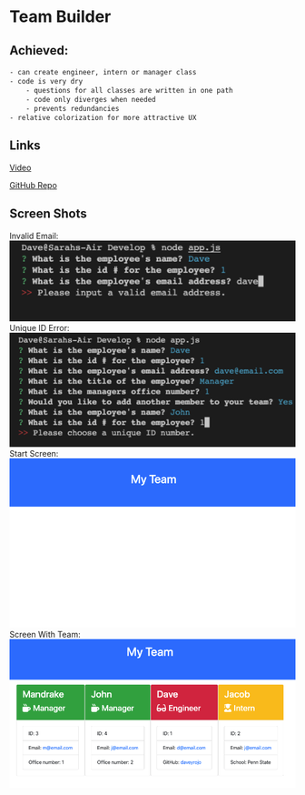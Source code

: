 # Team Builder

## Achieved:
    - can create engineer, intern or manager class
    - code is very dry
        - questions for all classes are written in one path
        - code only diverges when needed
        - prevents redundancies
    - relative colorization for more attractive UX

## Links
[Video](https://drive.google.com/file/d/1WyRNWrLVLl07xLbu4sia7HLYsSj3Lvt1/view)

[GitHub Repo](https://github.com/daveyrojo/team-builder)

## Screen Shots
Invalid Email:
![Invalid Email](img/invalidem.png)
Unique ID Error:
![Unique ID Error](img/uniqueid.png)
Start Screen:
![Start Screen](img/noteam.png)
Screen With Team:
![Full Team](img/fullteam.png)